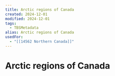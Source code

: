 ```yaml
---
title: Arctic regions of Canada
created: 2024-12-01
modified: 2024-12-01
tags:
  - TBSMetadata
alias: Arctic regions of Canada
usedFor:
  - "[[14562 Northern Canada]]"
---
```

# Arctic regions of Canada
